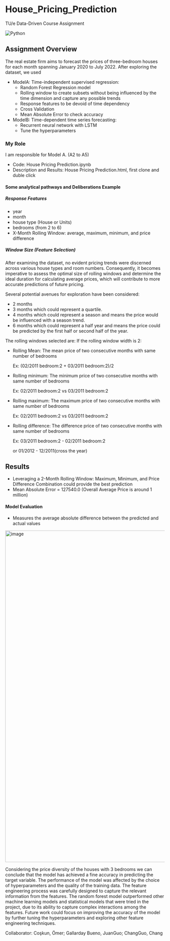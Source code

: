 # House_Pricing_Prediction
TU/e Data-Driven Course Assignment

![Python](https://img.shields.io/badge/Python-FFD43B?style=for-the-badge&logo=python&logoColor=blue)

## Assignment Overview
The real estate firm aims to forecast the prices of three-bedroom houses for each month spanning January 2020 to July 2022. After exploring the dataset, we used 
- ModelA: Time-independent supervised regression:
  - Random Forest Regression model
  - Rolling window to create subsets without being influenced by the time dimension and capture any possible trends
  - Response features to be devoid of time dependency
  - Cross Validation
  - Mean Absolute Error to check accuracy
- ModelB: Time-dependent time series forecasting:
  - Recurrent neural network with LSTM
  - Tune the hyperparameters
 
### My Role
I am responsible for Model A. (A2 to A5)

- Code: House Pricing Prediction.ipynb
- Description and Results: House Pricing Prediction.html, first clone and duble click

#### Some analytical pathways and Deliberations Example
##### Response Features
- year
- month
- house type (House or Units)
- bedrooms (from 2 to 6)
- X-Month Rolling Window: average, maximum, minimum, and price difference

##### Window Size (Feature Selection)
After examining the dataset, no evident pricing trends were discerned across various house types and room numbers. Consequently, it becomes imperative to assess the optimal size of rolling windows and determine the ideal duration for calculating average prices, which will contribute to more accurate predictions of future pricing. 

Several potential avenues for exploration have been considered:
- 2 months
- 3 months which could represent a quartile.
- 4 months which could represent a season and means the price would be influenced with a season trend.
- 6 months which could represent a half year and means the price could be predicted by the first half or second half of the year.

The rolling windows selected are:
If the rolling window width is 2:
*   Rolling Mean: The mean price of two consecutive months with same number of bedrooms
    <p>Ex: (02/2011 bedroom:2 + 03/2011 bedroom:2)/2</p>

*   Rolling minimum: The minimum price of two consecutive months with same number of bedrooms
    <p>Ex: 02/2011 bedroom:2 vs 03/2011 bedroom:2</p>

*   Rolling maximum: The maximum price of two consecutive months with same number of bedrooms
    <p>Ex: 02/2011 bedroom:2 vs 03/2011 bedroom:2</p>

*   Rolling difference: The difference price of two consecutive months with same number of bedrooms
    <p>Ex: 03/2011 bedroom:2 - 02/2011 bedroom:2 </p>
    <p>    or 01/2012 - 12/2011(cross the year)</p>      

## Results
- Leveraging a 2-Month Rolling Window: Maximum, Minimum, and Price Difference Combination could provide the best prediction
- Mean Absolute Error = 127540.0  (Overall Average Price is around 1 million)

#### Model Evaluation
- Measures the average absolute difference between the predicted and actual values
<img width="1046" alt="image" src="https://github.com/yabee111/House_Pricing_Prediction/assets/56541415/95f7de29-e4d9-4724-8123-0b23863e30de">

Considering the price diversity of the houses with 3 bedrooms we can conclude that the model has achieved a fine accuracy in predicting the target variable. The performance of the model was affected by the choice of hyperparameters and the quality of the training data. The feature engineering process was carefully designed to capture the relevant information from the features. The random forest model outperformed other machine learning models and statistical models that were tried in the project, due to its ability to capture complex interactions among the features. Future work could focus on improving the accuracy of the model by further tuning the hyperparameters and exploring other feature engineering techniques.


Collaborator: Coşkun, Ömer; Gallarday Bueno, JuanGuo; ChangGuo, Chang
